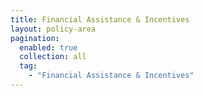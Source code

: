 ```yaml
---
title: Financial Assistance & Incentives
layout: policy-area
pagination:
  enabled: true
  collection: all
  tag:
    - "Financial Assistance & Incentives"
---
```


